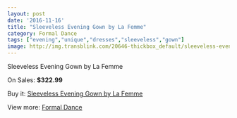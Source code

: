 ```yaml
---
layout: post
date: '2016-11-16'
title: "Sleeveless Evening Gown by La Femme"
category: Formal Dance
tags: ["evening","unique","dresses","sleeveless","gown"]
image: http://img.transblink.com/20646-thickbox_default/sleeveless-evening-gown-by-la-femme.jpg
---
```

Sleeveless Evening Gown by La Femme

On Sales: **$322.99**
<a href="https://www.transblink.com/en/formal-dance/6530-sleeveless-evening-gown-by-la-femme.html"><amp-img layout="responsive" width="600" height="600" src="//img.transblink.com/20646-thickbox_default/sleeveless-evening-gown-by-la-femme.jpg" alt="Sleeveless Evening Gown by La Femme 0" /></a>
<a href="https://www.transblink.com/en/formal-dance/6530-sleeveless-evening-gown-by-la-femme.html"><amp-img layout="responsive" width="600" height="600" src="//img.transblink.com/20648-thickbox_default/sleeveless-evening-gown-by-la-femme.jpg" alt="Sleeveless Evening Gown by La Femme 1" /></a>
<a href="https://www.transblink.com/en/formal-dance/6530-sleeveless-evening-gown-by-la-femme.html"><amp-img layout="responsive" width="600" height="600" src="//img.transblink.com/20647-thickbox_default/sleeveless-evening-gown-by-la-femme.jpg" alt="Sleeveless Evening Gown by La Femme 2" /></a>

Buy it: [Sleeveless Evening Gown by La Femme](https://www.transblink.com/en/formal-dance/6530-sleeveless-evening-gown-by-la-femme.html "Sleeveless Evening Gown by La Femme")

View more: [Formal Dance](https://www.transblink.com/en/6-formal-dance "Formal Dance")